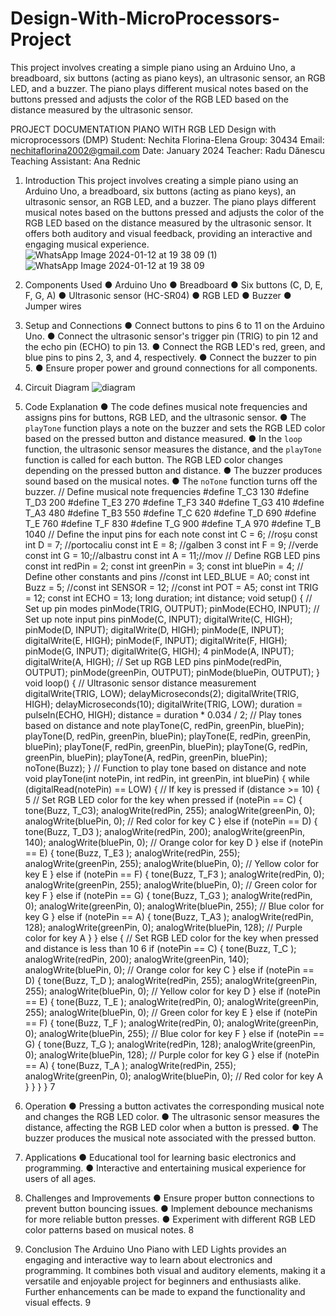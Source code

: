 # Design-With-MicroProcessors-Project
This project involves creating a simple piano using an Arduino Uno, a breadboard, six buttons (acting as piano keys), an ultrasonic sensor, an RGB LED, and a buzzer. The piano plays different musical notes based on the buttons pressed and adjusts the color of the RGB LED based on the distance measured by the ultrasonic sensor. 


PROJECT DOCUMENTATION
PIANO WITH RGB LED
Design with microprocessors
(DMP)
Student: Nechita Florina-Elena
Group: 30434
Email: nechitaflorina2002@gmail.com
Date: January 2024
Teacher: Radu Dănescu
Teaching Assistant: Ana Rednic

1. Introduction
This project involves creating a simple piano using an Arduino
Uno, a breadboard, six buttons (acting as piano keys), an
ultrasonic sensor, an RGB LED, and a buzzer. The piano plays
different musical notes based on the buttons pressed and
adjusts the color of the RGB LED based on the distance
measured by the ultrasonic sensor. It offers both auditory and
visual feedback, providing an interactive and engaging musical
experience.
![WhatsApp Image 2024-01-12 at 19 38 09 (1)](https://github.com/florina2002/Design-With-MicroProcessors-Project/assets/78110103/c818527b-fcc3-4dc3-b957-ae2b06994963)
![WhatsApp Image 2024-01-12 at 19 38 09](https://github.com/florina2002/Design-With-MicroProcessors-Project/assets/78110103/6fa45e46-361a-4cb1-9de3-e7657a84a510)

3. Components Used
● Arduino Uno
● Breadboard
● Six buttons (C, D, E, F, G, A)
● Ultrasonic sensor (HC-SR04)
● RGB LED
● Buzzer
● Jumper wires
4. Setup and Connections
● Connect buttons to pins 6 to 11 on the Arduino Uno.
● Connect the ultrasonic sensor's trigger pin (TRIG) to pin
12 and the echo pin (ECHO) to pin 13.
● Connect the RGB LED's red, green, and blue pins to pins
2, 3, and 4, respectively.
● Connect the buzzer to pin 5.
● Ensure proper power and ground connections for all
components.

5. Circuit Diagram
![diagram](https://github.com/florina2002/Design-With-MicroProcessors-Project/assets/78110103/da5ad31d-a7e0-44e0-a41f-81bbed8e12ea)
6. Code Explanation
● The code defines musical note frequencies and assigns
pins for buttons, RGB LED, and the ultrasonic sensor.
● The `playTone` function plays a note on the buzzer and
sets the RGB LED color based on the pressed button and
distance measured.
● In the `loop` function, the ultrasonic sensor measures the
distance, and the `playTone` function is called for each
button. The RGB LED color changes depending on the
pressed button and distance.
● The buzzer produces sound based on the musical notes.
● The `noTone` function turns off the buzzer.
// Define musical note frequencies
#define T_C3 130
#define T_D3 200
#define T_E3 270
#define T_F3 340
#define T_G3 410
#define T_A3 480
#define T_B3 550
#define T_C 620
#define T_D 690
#define T_E 760
#define T_F 830
#define T_G 900
#define T_A 970
#define T_B 1040
// Define the input pins for each note
const int C = 6; //roșu
const int D = 7; //portocaliu
const int E = 8; //galben
3
const int F = 9; //verde
const int G = 10;//albastru
const int A = 11;//mov
// Define RGB LED pins
const int redPin = 2;
const int greenPin = 3;
const int bluePin = 4;
// Define other constants and pins
//const int LED_BLUE = A0;
const int Buzz = 5;
//const int SENSOR = 12;
//const int POT = A5;
const int TRIG = 12;
const int ECHO = 13;
long duration;
int distance;
void setup() {
// Set up pin modes
pinMode(TRIG, OUTPUT);
pinMode(ECHO, INPUT);
// Set up note input pins
pinMode(C, INPUT);
digitalWrite(C, HIGH);
pinMode(D, INPUT);
digitalWrite(D, HIGH);
pinMode(E, INPUT);
digitalWrite(E, HIGH);
pinMode(F, INPUT);
digitalWrite(F, HIGH);
pinMode(G, INPUT);
digitalWrite(G, HIGH);
4
pinMode(A, INPUT);
digitalWrite(A, HIGH);
// Set up RGB LED pins
pinMode(redPin, OUTPUT);
pinMode(greenPin, OUTPUT);
pinMode(bluePin, OUTPUT);
}
void loop() {
// Ultrasonic sensor distance measurement
digitalWrite(TRIG, LOW);
delayMicroseconds(2);
digitalWrite(TRIG, HIGH);
delayMicroseconds(10);
digitalWrite(TRIG, LOW);
duration = pulseIn(ECHO, HIGH);
distance = duration * 0.034 / 2;
// Play tones based on distance and note
playTone(C, redPin, greenPin, bluePin);
playTone(D, redPin, greenPin, bluePin);
playTone(E, redPin, greenPin, bluePin);
playTone(F, redPin, greenPin, bluePin);
playTone(G, redPin, greenPin, bluePin);
playTone(A, redPin, greenPin, bluePin);
noTone(Buzz);
}
// Function to play tone based on distance and note
void playTone(int notePin, int redPin, int greenPin, int
bluePin) {
while (digitalRead(notePin) == LOW) {
// If key is pressed
if (distance >= 10) {
5
// Set RGB LED color for the key when pressed
if (notePin == C) {
tone(Buzz, T_C3);
analogWrite(redPin, 255);
analogWrite(greenPin, 0);
analogWrite(bluePin, 0); // Red color for key C
} else if (notePin == D) {
tone(Buzz, T_D3 );
analogWrite(redPin, 200);
analogWrite(greenPin, 140);
analogWrite(bluePin, 0); // Orange color for key D
} else if (notePin == E) {
tone(Buzz, T_E3 );
analogWrite(redPin, 255);
analogWrite(greenPin, 255);
analogWrite(bluePin, 0); // Yellow color for key E
} else if (notePin == F) {
tone(Buzz, T_F3 );
analogWrite(redPin, 0);
analogWrite(greenPin, 255);
analogWrite(bluePin, 0); // Green color for key F
} else if (notePin == G) {
tone(Buzz, T_G3 );
analogWrite(redPin, 0);
analogWrite(greenPin, 0);
analogWrite(bluePin, 255); // Blue color for key G
} else if (notePin == A) {
tone(Buzz, T_A3 );
analogWrite(redPin, 128);
analogWrite(greenPin, 0);
analogWrite(bluePin, 128); // Purple color for key A
}
} else {
// Set RGB LED color for the key when pressed and
distance is less than 10
6
if (notePin == C) {
tone(Buzz, T_C );
analogWrite(redPin, 200);
analogWrite(greenPin, 140);
analogWrite(bluePin, 0); // Orange color for key C
} else if (notePin == D) {
tone(Buzz, T_D );
analogWrite(redPin, 255);
analogWrite(greenPin, 255);
analogWrite(bluePin, 0); // Yellow color for key D
} else if (notePin == E) {
tone(Buzz, T_E );
analogWrite(redPin, 0);
analogWrite(greenPin, 255);
analogWrite(bluePin, 0); // Green color for key E
} else if (notePin == F) {
tone(Buzz, T_F );
analogWrite(redPin, 0);
analogWrite(greenPin, 0);
analogWrite(bluePin, 255); // Blue color for key F
} else if (notePin == G) {
tone(Buzz, T_G );
analogWrite(redPin, 128);
analogWrite(greenPin, 0);
analogWrite(bluePin, 128); // Purple color for key G
} else if (notePin == A) {
tone(Buzz, T_A );
analogWrite(redPin, 255);
analogWrite(greenPin, 0);
analogWrite(bluePin, 0); // Red color for key A
}
}
}
}
7
7. Operation
● Pressing a button activates the corresponding musical
note and changes the RGB LED color.
● The ultrasonic sensor measures the distance, affecting the
RGB LED color when a button is pressed.
● The buzzer produces the musical note associated with the
pressed button.
8. Applications
● Educational tool for learning basic electronics and
programming.
● Interactive and entertaining musical experience for users
of all ages.
9. Challenges and Improvements
● Ensure proper button connections to prevent button
bouncing issues.
● Implement debounce mechanisms for more reliable button
presses.
● Experiment with different RGB LED color patterns based
on musical notes.
8
10. Conclusion
The Arduino Uno Piano with LED Lights provides an engaging
and interactive way to learn about electronics and
programming. It combines both visual and auditory elements,
making it a versatile and enjoyable project for beginners and
enthusiasts alike. Further enhancements can be made to
expand the functionality and visual effects.
9
